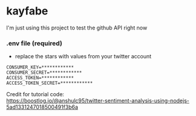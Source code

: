 # kayfabe
I'm just using this project to test the github API right now

### .env file (required)  
* replace the stars with values from your twitter account  
```
CONSUMER_KEY=************  
CONSUMER_SECRET=************  
ACCESS_TOKEN=************  
ACCESS_TOKEN_SECRET=************
```

Credit for tutorial code:  
https://boostlog.io/@anshulc95/twitter-sentiment-analysis-using-nodejs-5ad1331247018500491f3b6a  
